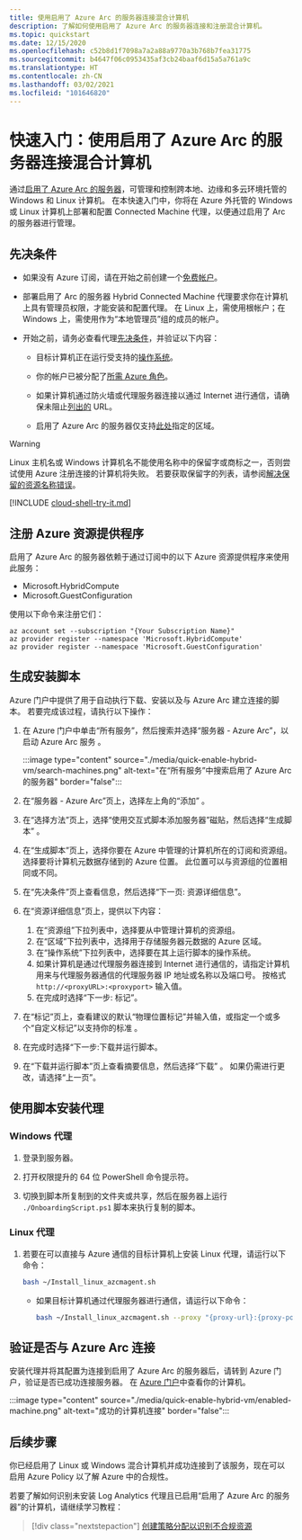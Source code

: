 ```yaml
---
title: 使用启用了 Azure Arc 的服务器连接混合计算机
description: 了解如何使用启用了 Azure Arc 的服务器连接和注册混合计算机。
ms.topic: quickstart
ms.date: 12/15/2020
ms.openlocfilehash: c52b8d1f7098a7a2a88a9770a3b768b7fea31775
ms.sourcegitcommit: b4647f06c0953435af3cb24baaf6d15a5a761a9c
ms.translationtype: HT
ms.contentlocale: zh-CN
ms.lasthandoff: 03/02/2021
ms.locfileid: "101646820"
---
```

# <a name="quickstart-connect-hybrid-machines-with-azure-arc-enabled-servers"></a>快速入门：使用启用了 Azure Arc 的服务器连接混合计算机

通过[启用了 Azure Arc 的服务器](../overview.md)，可管理和控制跨本地、边缘和多云环境托管的 Windows 和 Linux 计算机。 在本快速入门中，你将在 Azure 外托管的 Windows 或 Linux 计算机上部署和配置 Connected Machine 代理，以便通过启用了 Arc 的服务器进行管理。

## <a name="prerequisites"></a>先决条件

* 如果没有 Azure 订阅，请在开始之前创建一个[免费帐户](https://azure.microsoft.com/free/?WT.mc_id=A261C142F)。

* 部署启用了 Arc 的服务器 Hybrid Connected Machine 代理要求你在计算机上具有管理员权限，才能安装和配置代理。 在 Linux 上，需使用根帐户；在 Windows 上，需使用作为“本地管理员”组的成员的帐户。

* 开始之前，请务必查看代理[先决条件](../agent-overview.md#prerequisites)，并验证以下内容：

    * 目标计算机正在运行受支持的[操作系统](../agent-overview.md#supported-operating-systems)。

    * 你的帐户已被分配了[所需 Azure 角色](../agent-overview.md#required-permissions)。

    * 如果计算机通过防火墙或代理服务器连接以通过 Internet 进行通信，请确保未阻止[列出的](../agent-overview.md#networking-configuration) URL。

    * 启用了 Azure Arc 的服务器仅支持[此处](../overview.md#supported-regions)指定的区域。

> [!WARNING]
> Linux 主机名或 Windows 计算机名不能使用名称中的保留字或商标之一，否则尝试使用 Azure 注册连接的计算机将失败。 若要获取保留字的列表，请参阅[解决保留的资源名称错误](../../../azure-resource-manager/templates/error-reserved-resource-name.md)。

[!INCLUDE [cloud-shell-try-it.md](../../../../includes/cloud-shell-try-it.md)]

## <a name="register-azure-resource-providers"></a>注册 Azure 资源提供程序

启用了 Azure Arc 的服务器依赖于通过订阅中的以下 Azure 资源提供程序来使用此服务：

* Microsoft.HybridCompute
* Microsoft.GuestConfiguration

使用以下命令来注册它们：

```azurecli-interactive
az account set --subscription "{Your Subscription Name}"
az provider register --namespace 'Microsoft.HybridCompute'
az provider register --namespace 'Microsoft.GuestConfiguration'
```

## <a name="generate-installation-script"></a>生成安装脚本

Azure 门户中提供了用于自动执行下载、安装以及与 Azure Arc 建立连接的脚本。 若要完成该过程，请执行以下操作：

1. 在 Azure 门户中单击“所有服务”，然后搜索并选择“服务器 - Azure Arc”，以启动 Azure Arc 服务 。

    :::image type="content" source="./media/quick-enable-hybrid-vm/search-machines.png" alt-text="在“所有服务”中搜索启用了 Azure Arc 的服务器" border="false":::

1. 在“服务器 - Azure Arc”页上，选择左上角的“添加” 。

1. 在“选择方法”页上，选择“使用交互式脚本添加服务器”磁贴，然后选择“生成脚本”  。

1. 在“生成脚本”页上，选择你要在 Azure 中管理的计算机所在的订阅和资源组。 选择要将计算机元数据存储到的 Azure 位置。 此位置可以与资源组的位置相同或不同。

1. 在“先决条件”页上查看信息，然后选择“下一页: 资源详细信息”。

1. 在“资源详细信息”页上，提供以下内容：

    1. 在“资源组”下拉列表中，选择要从中管理计算机的资源组。
    1. 在“区域”下拉列表中，选择用于存储服务器元数据的 Azure 区域。
    1. 在“操作系统”下拉列表中，选择要在其上运行脚本的操作系统。
    1. 如果计算机是通过代理服务器连接到 Internet 进行通信的，请指定计算机用来与代理服务器通信的代理服务器 IP 地址或名称以及端口号。 按格式 `http://<proxyURL>:<proxyport>` 输入值。
    1. 在完成时选择“下一步:  标记”。

1. 在“标记”页上，查看建议的默认“物理位置标记”并输入值，或指定一个或多个“自定义标记”以支持你的标准  。

1. 在完成时选择“下一步:下载并运行脚本。

1. 在“下载并运行脚本”页上查看摘要信息，然后选择“下载” 。 如果仍需进行更改，请选择“上一页”。

## <a name="install-the-agent-using-the-script"></a>使用脚本安装代理

### <a name="windows-agent"></a>Windows 代理

1. 登录到服务器。

1. 打开权限提升的 64 位 PowerShell 命令提示符。

1. 切换到脚本所复制到的文件夹或共享，然后在服务器上运行 `./OnboardingScript.ps1` 脚本来执行复制的脚本。

### <a name="linux-agent"></a>Linux 代理

1. 若要在可以直接与 Azure 通信的目标计算机上安装 Linux 代理，请运行以下命令：

    ```bash
    bash ~/Install_linux_azcmagent.sh
    ```

    * 如果目标计算机通过代理服务器进行通信，请运行以下命令：

        ```bash
        bash ~/Install_linux_azcmagent.sh --proxy "{proxy-url}:{proxy-port}"
        ```

## <a name="verify-the-connection-with-azure-arc"></a>验证是否与 Azure Arc 连接

安装代理并将其配置为连接到启用了 Azure Arc 的服务器后，请转到 Azure 门户，验证是否已成功连接服务器。 在 [Azure 门户](https://aka.ms/hybridmachineportal)中查看你的计算机。

:::image type="content" source="./media/quick-enable-hybrid-vm/enabled-machine.png" alt-text="成功的计算机连接" border="false":::

## <a name="next-steps"></a>后续步骤

你已经启用了 Linux 或 Windows 混合计算机并成功连接到了该服务，现在可以启用 Azure Policy 以了解 Azure 中的合规性。

若要了解如何识别未安装 Log Analytics 代理且已启用“启用了 Azure Arc 的服务器”的计算机，请继续学习教程：

> [!div class="nextstepaction"]
> [创建策略分配以识别不合规资源](tutorial-assign-policy-portal.md)

